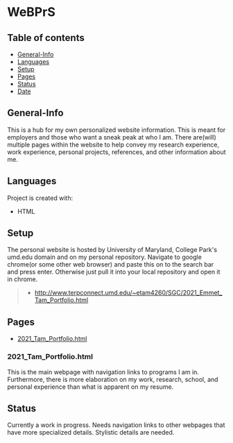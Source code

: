 # WeBPrS

## Table of contents
* [General-Info](#general-info)
* [Languages](#languages)
* [Setup](#setup)
* [Pages](#pages)
* [Status](#status) 
* [Date](#date)

## General-Info
This is a hub for my own personalized website information. This is meant for employers and those who want a sneak peak at who I am. There are(will) multiple pages within the website to help convey my research experience, work experience, personal projects, references, and other information about me. 


## Languages
Project is created with:
* HTML


## Setup
The personal website is hosted by University of Maryland, College Park's umd.edu domain and on
my personal repository. Navigate to google chrome(or some other web browser) and paste this on to the
search bar and press enter. Otherwise just pull it into your local repository and open it in chrome.
>* http://www.terpconnect.umd.edu/~etam4260/SGC/2021_Emmet_Tam_Portfolio.html

## Pages
* [2021_Tam_Portfolio.html](#main-page)

### 2021_Tam_Portfolio.html
This is the main webpage with navigation links to programs I am in. Furthermore, there is more elaboration on my work, research, school, and personal experience than what is apparent on my resume. 

## Status
Currently a work in progress. Needs navigation links to other webpages that have more specialized details. Stylistic details are needed.
